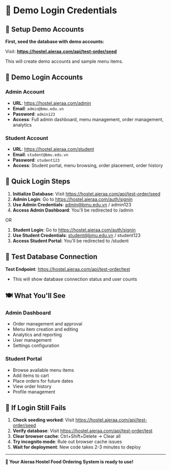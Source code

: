 # 🔑 Demo Login Credentials

## 🚀 **Setup Demo Accounts**

**First, seed the database with demo accounts:**

Visit: **https://hostel.aieraa.com/api/test-order/seed**

This will create demo accounts and sample menu items.

## 👤 **Demo Login Accounts**

### **Admin Account**
- **URL**: https://hostel.aieraa.com/admin
- **Email**: `admin@bmu.edu.vn`
- **Password**: `admin123`
- **Access**: Full admin dashboard, menu management, order management, analytics

### **Student Account**  
- **URL**: https://hostel.aieraa.com/student
- **Email**: `student@bmu.edu.vn`
- **Password**: `student123`
- **Access**: Student portal, menu browsing, order placement, order history

## 🎯 **Quick Login Steps**

1. **Initialize Database**: Visit https://hostel.aieraa.com/api/test-order/seed
2. **Admin Login**: Go to https://hostel.aieraa.com/auth/signin
3. **Use Admin Credentials**: admin@bmu.edu.vn / admin123
4. **Access Admin Dashboard**: You'll be redirected to /admin

OR

1. **Student Login**: Go to https://hostel.aieraa.com/auth/signin  
2. **Use Student Credentials**: student@bmu.edu.vn / student123
3. **Access Student Portal**: You'll be redirected to /student

## 🧪 **Test Database Connection**

**Test Endpoint**: https://hostel.aieraa.com/api/test-order/test
- This will show database connection status and user counts

## 🍽️ **What You'll See**

### **Admin Dashboard**
- Order management and approval
- Menu item creation and editing  
- Analytics and reporting
- User management
- Settings configuration

### **Student Portal**
- Browse available menu items
- Add items to cart
- Place orders for future dates
- View order history
- Profile management

## 🔧 **If Login Still Fails**

1. **Check seeding worked**: Visit https://hostel.aieraa.com/api/test-order/seed
2. **Verify database**: Visit https://hostel.aieraa.com/api/test-order/test
3. **Clear browser cache**: Ctrl+Shift+Delete → Clear all
4. **Try incognito mode**: Rule out browser cache issues
5. **Wait for deployment**: New code takes 2-3 minutes to deploy

---

**🎉 Your Aieraa Hostel Food Ordering System is ready to use!** 